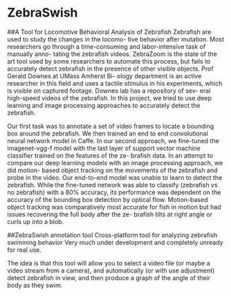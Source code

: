 # ZebraSwish
##A Tool for Locomotive Behavioral Analysis of Zebrafish
Zebrafish are used to study the changes in the locomo- tive behavior after mutation. Most researchers go through a time-consuming and labor-intensive task of manually anno- tating the zebrafish videos. ZebraZoom is the state of the art tool used by some researchers to automate this process, but fails to accurately detect zebrafish in the presence of other visible objects. Prof Gerald Downes at UMass Amherst Bi- ology department is an active researcher in this field and uses a tactile stimulus in his experiments, which is visible on captured footage. Downes lab has a repository of sev- eral high-speed videos of the zebrafish. In this project, we tried to use deep learning and image processing approaches to accurately detect the zebrafish.<br>

Our first task was to annotate a set of video frames to locate a bounding box around the zebrafish. We then trained an end to end convolutional neural network model in Caffe. In our second approach, we fine-tuned the imagenet-vgg-f model with the last layer of support vector machine classifier trained on the features of the ze- brafish data. In an attempt to compare our deep learning models with an image processing approach, we did motion- based object tracking on the movements of the zebrafish and probe in the video. Our end-to-end model was unable to learn to detect the zebrafish. While the fine-tuned network was able to classify (zebrafish vs no zebrafish) with a 80% accuracy, its performance was dependent on the accuracy of the bounding box detection by optical flow. Motion-based object tracking was comparatively most accurate for fish in motion but had issues recovering the full body after the ze- brafish tilts at right angle or curls up into a blob.


##ZebraSwish annotation tool
Cross-platform tool for analyzing zebrafish swimming behavior
Very much under development and completely unready for real use.

The idea is that this tool will allow you to select a video file (or maybe a video stream from a camera), and automatically (or with use adjustment) detect zebrafish in view, and then produce a graph of the angle of their body as they swim.

